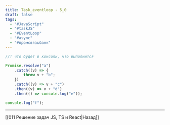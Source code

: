 ```yaml
---
title: Task_eventloop - 5_0
draft: false
tags:
  - "#JavaScript"
  - "#taskJS"
  - "#EventLoop"
  - "#async"
  - "#промсвязьбанк"
---
```

```js
//! что будет в консоли, что выполнится

Promise.resolve("a")
    .catch((v) => {
        throw v + "b";
    })
    .catch((v) => v + "c")
    .then((v) => v + "d")
    .then(() => console.log("e"));

console.log("f");
```

___

[[011 Решение задач JS, TS и React|Назад]]